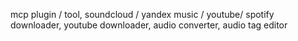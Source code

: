 mcp plugin / tool, soundcloud / yandex music / youtube/ spotify downloader, youtube downloader, audio converter, audio tag editor